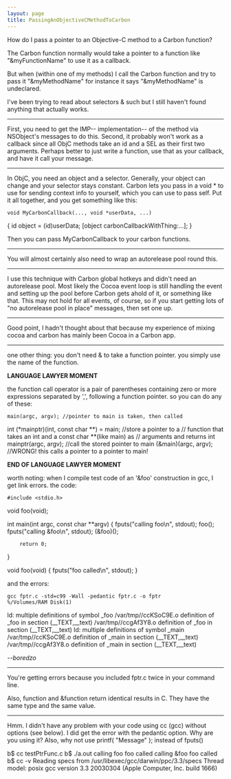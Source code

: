```yaml
---
layout: page
title: PassingAnObjectiveCMethodToCarbon
---
```


How do I pass a pointer to an Objective-C method to a Carbon function?

The Carbon function normally would take a pointer to a function like "&myFunctionName" to use it as a callback.

But when (within one of my methods) I call the Carbon function and try to pass it "&myMethodName" for instance it says "&myMethodName" is undeclared.

I've been trying to read about selectors & such but I still haven't found anything that actually works.

----

First, you need to get the IMP-- implementation-- of the method via NSObject's messages to do this. Second, it probably won't work as a callback since all ObjC methods take an id and a SEL as their first two arguments. Perhaps better to just write a function, use that as your callback, and have it call your message.

----

In ObjC, you need an object and a selector. Generally, your object can change and your selector stays constant. Carbon lets you pass in a void * to use for sending context info to yourself, which you can use to pass self. Put it all together, and you get something like this:

    void MyCarbonCallback(..., void *userData, ...)
{
   id object = (id)userData;
   [object carbonCallbackWithThing:...];
}


Then you can pass MyCarbonCallback to your carbon functions.

----

You will almost certainly also need to wrap an autorelease pool round this.

----

I use this technique with Carbon global hotkeys and didn't need an autorelease pool. Most likely the Cocoa event loop is still handling the event and setting up the pool before Carbon gets ahold of it, or something like that. This may not hold for all events, of course, so if you start getting lots of "no autorelease pool in place" messages, then set one up.

----

Good point, I hadn't thought about that because my experience of mixing cocoa and carbon has mainly been Cocoa in a Carbon app.

----

one other thing: you don't need & to take a function pointer. you simply use the name of the function.

**LANGUAGE LAWYER MOMENT**

the function call operator is a pair of parentheses containing zero or more expressions separated by ',', following a function pointer. so you can do any of these:

    main(argc, argv); //pointer to main is taken, then called
int (*mainptr)(int, const char **) = main; //store a pointer to a
//  function that takes an int and a const char **(like main) as
//  arguments and returns int
mainptr(argc, argv); //call the stored pointer to main
(&main)(argc, argv); //WRONG! this calls a pointer to a pointer to main!


**END OF LANGUAGE LAWYER MOMENT**

worth noting: when I compile test code of an '&foo' construction in gcc, I get link errors. the code:

    #include <stdio.h>

void foo(void);

int main(int argc, const char **argv) {
        fputs("calling foo\n", stdout);
        foo();
        fputs("calling &foo\n", stdout);
        (&foo)();

        return 0;
}

void foo(void) {
        fputs("foo called\n", stdout);
}


and the errors:

    gcc fptr.c -std=c99 -Wall -pedantic fptr.c -o fptr        %/Volumes/RAM Disk(1)
ld: multiple definitions of symbol _foo
/var/tmp//ccKSoC9E.o definition of _foo in section (__TEXT,__text)
/var/tmp//ccgAf3Y8.o definition of _foo in section (__TEXT,__text)
ld: multiple definitions of symbol _main
/var/tmp//ccKSoC9E.o definition of _main in section (__TEXT,__text)
/var/tmp//ccgAf3Y8.o definition of _main in section (__TEXT,__text)


*--boredzo*

----
You're getting errors because you included     fptr.c twice in your command line.

Also,     function and     &function return identical results in C. They have the same type and the same value.

----
Hmm.  I didn't have any problem with your code using cc (gcc) without options (see below).  I did get
the error with the     pedantic option.  Why are you using it?  Also, why not use     printf( "Message" );
instead of     fputs()

    
b$ cc testPtrFunc.c
b$ ./a.out
calling foo
foo called
calling &foo
foo called
b$ cc -v
Reading specs from /usr/libexec/gcc/darwin/ppc/3.3/specs
Thread model: posix
gcc version 3.3 20030304 (Apple Computer, Inc. build 1666)

